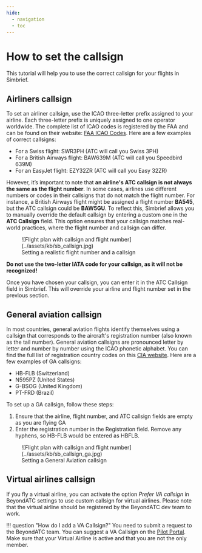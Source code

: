 ```yaml
---
hide:
  - navigation
  - toc
---
```


# How to set the callsign

This tutorial will help you to use the correct callsign for your flights in Simbrief.

## Airliners callsign

To set an airliner callsign, use the ICAO three-letter prefix assigned to your airline. Each three-letter prefix is uniquely assigned to one operator worldwide. The complete list of ICAO codes is registered by the FAA and can be found on their website: [FAA ICAO Codes](https://www.faa.gov/air_traffic/publications/atpubs/cnt_html/chap3_section_1.html). Here are a few examples of correct callsigns:

- For a Swiss flight: SWR3PH (ATC will call you Swiss 3PH)
- For a British Airways flight: BAW639M (ATC will call you Speedbird 639M)
- For an EasyJet flight: EZY32ZR (ATC will call you Easy 32ZR)

However, it’s important to note that **an airline's ATC callsign is not always the same as the flight number**. In some cases, airlines use different numbers or codes in their callsigns that do not match the flight number. For instance, a British Airways flight might be assigned a flight number **BA545**, but the ATC callsign could be **BAW5GU**. To reflect this, Simbrief allows you to manually override the default callsign by entering a custom one in the **ATC Callsign** field. This option ensures that your callsign matches real-world practices, where the flight number and callsign can differ.

<figure markdown>
  ![Flight plan with callsign and flight number](../assets/kb/sb_callsign.jpg)
  <figcaption>Setting a realistic flight number and a callsign</figcaption>
</figure>

**Do not use the two-letter IATA code for your callsign, as it will not be recognized!**

Once you have chosen your callsign, you can enter it in the ATC Callsign field in Simbrief. This will override your airline and flight number set in the previous section.

## General aviation callsign

In most countries, general aviation flights identify themselves using a callsign that corresponds to the aircraft's registration number (also known as the tail number). General aviation callsigns are pronounced letter by letter and number by number using the ICAO phonetic alphabet. You can find the full list of registration country codes on this [CIA website](https://www.cia.gov/the-world-factbook/field/civil-aircraft-registration-country-code-prefix/). Here are a few examples of GA callsigns:

- HB-FLB (Switzerland)
- N595PZ (United States)
- G-BSOG (United Kingdom)
- PT-FRD (Brazil)

To set up a GA callsign, follow these steps:

1. Ensure that the airline, flight number, and ATC callsign fields are empty as you are flying GA
2. Enter the registration number in the Registration field. Remove any hyphens, so HB-FLB would be entered as HBFLB.

<figure markdown>
  ![Flight plan with callsign and flight number](../assets/kb/sb_callsign_ga.jpg)
  <figcaption>Setting a General Aviation callsign</figcaption>
</figure>

## Virtual airlines callsign

If you fly a virtual airline, you can activate the option *Prefer VA callsign* in BeyondATC settings to use custom callsign for virtual airlines. Please note that the virtual airline should be registered by the BeyondATC dev team to work.

!!! question "How do I add a VA Callsign?"
    You need to submit a request to the BeyondATC team. You can suggest a VA Callsign on the [Pilot Portal](https://db.beyondatc.net:8000/login). Make sure that your Virtual Airline is active and that you are not the only member.